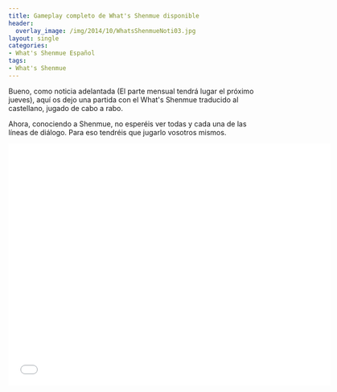 ```yaml
---
title: Gameplay completo de What's Shenmue disponible
header:
  overlay_image: /img/2014/10/WhatsShenmueNoti03.jpg
layout: single
categories:
- What's Shenmue Español
tags:
- What's Shenmue
---
```

Bueno, como noticia adelantada (El parte mensual tendrá lugar el próximo jueves), 
aquí os dejo una partida con el What's Shenmue traducido al castellano, jugado de 
cabo a rabo.

Ahora, conociendo a Shenmue, no esperéis ver todas y cada una de las líneas de diálogo. 
Para eso tendréis que jugarlo vosotros mismos.

<p style="text-align: center;"><iframe src="//www.youtube-nocookie.com/embed/tQ10KtbqPek" width="640" height="480" frameborder="0" allowfullscreen="allowfullscreen"></iframe></p>
